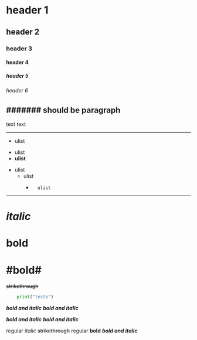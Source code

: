 # header 1
## header 2
### header 3
#### header 4
##### header 5
###### header 6
####### should be paragraph
---
text text
___

+ ulist
* ulist
* **ulist**
- ulist
    + ulist
        *       ulist
***
# _italic_
# **bold**
# **#bold#**
~~strikethrough~~

``` python
    print("teste")
```

**_bold and italic_**
*__bold and italic__*

__*bold and italic*__
_**bold and italic**_

regular _italic_ ~~strikethrough~~ regular **bold** **_bold and italic_**